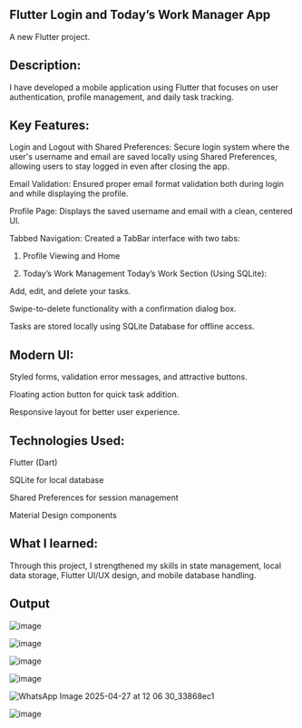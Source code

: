 ## Flutter Login and Today’s Work Manager App

A new Flutter project.
## Description:
I have developed a mobile application using Flutter that focuses on user authentication, profile management, and daily task tracking.

## Key Features:

Login and Logout with Shared Preferences:
Secure login system where the user's username and email are saved locally using Shared Preferences, allowing users to stay logged in even after closing the app.

Email Validation:
Ensured proper email format validation both during login and while displaying the profile.

Profile Page:
Displays the saved username and email with a clean, centered UI.

Tabbed Navigation:
Created a TabBar interface with two tabs:

1. Profile Viewing and Home


2. Today’s Work Management
Today’s Work Section (Using SQLite):

Add, edit, and delete your tasks.

Swipe-to-delete functionality with a confirmation dialog box.

Tasks are stored locally using SQLite Database for offline access.


## Modern UI:

Styled forms, validation error messages, and attractive buttons.

Floating action button for quick task addition.

Responsive layout for better user experience.

## Technologies Used:

Flutter (Dart)

SQLite for local database

Shared Preferences for session management

Material Design components

## What I learned:
Through this project, I strengthened my skills in state management, local data storage, Flutter UI/UX design, and mobile database handling.

## Output

![image](https://github.com/user-attachments/assets/faab82ac-d88f-4df0-8d5f-695b9dc315ec)

![image](https://github.com/user-attachments/assets/152f8ea3-29c9-4cc9-812c-48d79e8d1113)

![image](https://github.com/user-attachments/assets/3fee5c55-1354-4a71-b010-13a2898e2c29)

![image](https://github.com/user-attachments/assets/cffe18f3-0efc-4c66-a399-e4336a95e142)

![WhatsApp Image 2025-04-27 at 12 06 30_33868ec1](https://github.com/user-attachments/assets/d866ac0d-cc8a-4c2e-a3d0-8741b329a439)

![image](https://github.com/user-attachments/assets/0d7631d6-ee55-4c85-baa8-d6afbc5e1077)







